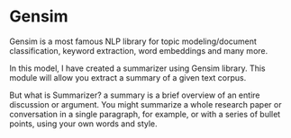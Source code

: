 # Gensim
Gensim is a most famous NLP library for topic modeling/document classification, keyword extraction, word embeddings and many more.


In this model, I have created a summarizer using Gensim library. This module will allow you extract a summary of a given text corpus.

But what is Summarizer?
a summary is a brief overview of an entire discussion or argument. 
You might summarize a whole research paper or conversation in a single paragraph, 
for example, or with a series of bullet points, using your own words and style.


